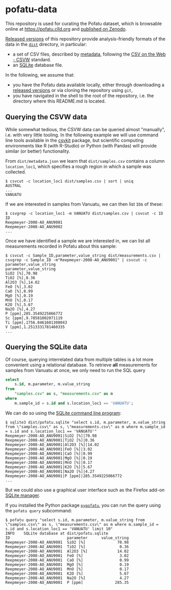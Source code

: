 # pofatu-data

This repository is used for curating the Pofatu dataset, which is browsable online at
https://pofatu.clld.org and [published on Zenodo]().

[Released versions](https://github.com/pofatu/pofatu-data/releases) of this repository
provide analysis-friendly formats of the data in the [`dist`](dist/) directory, in particular:

- a set of CSV files, described by [metadata](dist/metadata.json), following the 
  [CSV on the Web - CSVW](https://www.w3.org/TR/tabular-data-primer/) standard.
- an [SQLite](https://sqlite.org/index.html) database file.

In the following, we assume that:
- you have the Pofatu data available locally, either
through downloading a [released versions](https://github.com/pofatu/pofatu-data/releases) or via cloning the repository using `git`,
- you have navigated in the shell to the root of the repository, i.e. the directory
  where this README.md is located.


## Querying the CSVW data

While somewhat tedious, the CSVW data can be queried almost "manually", i.e. with very little
tooling. In the following example we will use command line tools available in the [csvkit](https://csvkit.readthedocs.io/en/1.0.3/cli.html)
package, but scientific computing environments like R (with R-Studio) or Python (with Pandas)
will provide similar (or better) functionality.

From `dist/metadata.json` we learn that `dist/samples.csv` contains a column `location_loc1`,
which specifies a rough region in which a sample was collected.

```shell script
$ csvcut -c location_loc1 dist/samples.csv | sort | uniq
AUSTRAL
...
VANUATU
```

If we are interested in samples from Vanuatu, we can then list `ID`s of these:

```shell script
$ csvgrep -c location_loc1 -m VANUATU dist/samples.csv | csvcut -c ID
ID
Reepmeyer-2008-AO_ANU9001
Reepmeyer-2008-AO_ANU9002
...
```

Once we have identified a sample we are interested in, we can list all measurements recorded in
Pofatu about this sample:

```shell script
$ csvcut -c Sample_ID,parameter,value_string dist/measurements.csv | csvgrep -c Sample_ID -m"Reepmeyer-2008-AO_ANU9001" | csvcut -c parameter,value_string
parameter,value_string
SiO2 [%],70.98
TiO2 [%],0.36
Al2O3 [%],14.02
FeO [%],3.02
CaO [%],0.99
MgO [%],0.19
MnO [%],0.17
K2O [%],5.67
Na2O [%],4.27
P [ppm],285.3549225066772
Sc [ppm],9.78581002071119
Ti [ppm],1756.8461601308043
V [ppm],1.2513331781460335
...
```


## Querying the SQLite data

Of course, querying interrelated data from multiple tables is a lot more convenient using a 
relational database. To retrieve **all** measurements for samples from Vanuatu at once, we only
need to run the SQL query
```sql
select
    s.id, m.parameter, m.value_string 
from 
    "samples.csv" as s, "measurements.csv" as m 
where 
    m.sample_id = s.id and s.location_loc1 == 'VANUATU';
```

We can do so using the [SQLite command line program](https://www.sqlite.org/download.html):
```shell script
$ sqlite3 dist/pofatu.sqlite "select s.id, m.parameter, m.value_string from \"samples.csv\" as s, \"measurements.csv\" as m where m.sample_id = s.id and s.location_loc1 == 'VANUATU'"
Reepmeyer-2008-AO_ANU9001|SiO2 [%]|70.98
Reepmeyer-2008-AO_ANU9001|TiO2 [%]|0.36
Reepmeyer-2008-AO_ANU9001|Al2O3 [%]|14.02
Reepmeyer-2008-AO_ANU9001|FeO [%]|3.02
Reepmeyer-2008-AO_ANU9001|CaO [%]|0.99
Reepmeyer-2008-AO_ANU9001|MgO [%]|0.19
Reepmeyer-2008-AO_ANU9001|MnO [%]|0.17
Reepmeyer-2008-AO_ANU9001|K2O [%]|5.67
Reepmeyer-2008-AO_ANU9001|Na2O [%]|4.27
Reepmeyer-2008-AO_ANU9001|P [ppm]|285.3549225066772
...
```

But we could also use a graphical user interface such as the Firefox add-on [SQLite manager](https://addons.mozilla.org/en-US/firefox/addon/sqlite-manager-webext/).

If you installed the Python package [`pypofatu`](https://pypi.org/project/pypofatu/), you can run
the query using the `pofatu query` subcommand:
```shell script
$ pofatu query "select s.id, m.parameter, m.value_string from \"samples.csv\" as s, \"measurements.csv\" as m where m.sample_id = s.id and s.location_loc1 == 'VANUATU' limit 10"
INFO    SQLite database at dist/pofatu.sqlite
ID                         parameter      value_string
Reepmeyer-2008-AO_ANU9001  SiO2 [%]              70.98
Reepmeyer-2008-AO_ANU9001  TiO2 [%]               0.36
Reepmeyer-2008-AO_ANU9001  Al2O3 [%]             14.02
Reepmeyer-2008-AO_ANU9001  FeO [%]                3.02
Reepmeyer-2008-AO_ANU9001  CaO [%]                0.99
Reepmeyer-2008-AO_ANU9001  MgO [%]                0.19
Reepmeyer-2008-AO_ANU9001  MnO [%]                0.17
Reepmeyer-2008-AO_ANU9001  K2O [%]                5.67
Reepmeyer-2008-AO_ANU9001  Na2O [%]               4.27
Reepmeyer-2008-AO_ANU9001  P [ppm]              285.35
```
